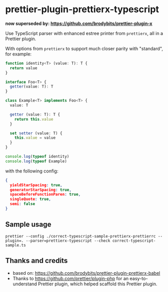 # prettier-plugin-prettierx-typescript

__now superseded by: https://github.com/brodybits/prettier-plugin-x__

Use TypeScript parser with enhanced estree printer from `prettierx`,
all in a Prettier plugin.

With options from `prettierx` to support much closer parity with "standard",
for example:

```typescript
function identity<T> (value: T): T {
  return value
}

interface Foo<T> {
  getter(value: T): T
}

class Example<T> implements Foo<T> {
  value: T

  getter (value: T): T {
    return this.value
  }

  set setter (value: T) {
    this.value = value
  }
}

console.log(typeof identity)
console.log(typeof Example)
```

with the following config:

```json
{
  yieldStarSpacing: true,
  generatorStarSpacing: true,
  spaceBeforeFunctionParen: true,
  singleQuote: true,
  semi: false
}
```

## Sample usage

```
prettier --config ./correct-typescript-sample-prettierx-prettierrc --plugin=. --parser=prettierx-typescript --check correct-typescript-sample.ts
```

## Thanks and credits

- based on: https://github.com/brodybits/prettier-plugin-prettierx-babel
- Thanks to https://github.com/prettier/plugin-php for an easy-to-understand Prettier plugin,
  which helped scaffold this Prettier plugin.
